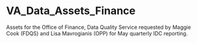 # VA_Data_Assets_Finance
Assets for the Office of Finance, Data Quality Service requested by Maggie Cook (FDQS) and Lisa Mavrogianis (OPP) for May quarterly IDC reporting.
